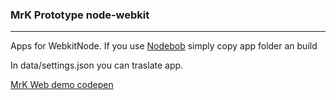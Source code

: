 ### MrK Prototype node-webkit

---

Apps for WebkitNode.
If you use 
[Nodebob](https://github.com/geo8bit/nodebob) simply copy app folder an build

In data/settings.json you can traslate app.


[MrK Web demo codepen](http://codepen.io/nakome/pen/Hnisk)

